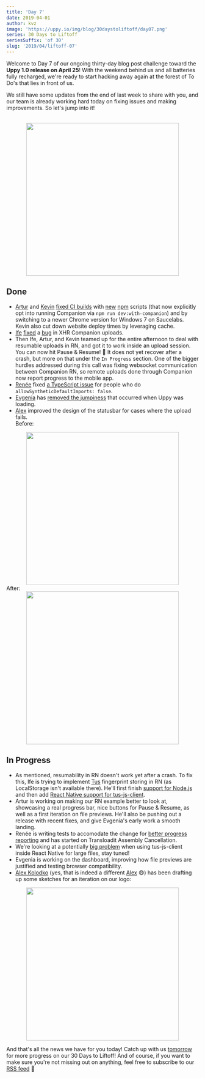 ```yaml
---
title: 'Day 7'
date: 2019-04-01
author: kvz
image: 'https://uppy.io/img/blog/30daystoliftoff/day07.png'
series: 30 Days to Liftoff
seriesSuffix: 'of 30'
slug: '2019/04/liftoff-07'
---
```


Welcome to Day 7 of our ongoing thirty-day blog post challenge toward the **Uppy
1.0 release on April 25**! With the weekend behind us and all batteries fully
recharged, we're ready to start hacking away again at the forest of To Do's that
lies in front of us.

We still have some updates from the end of last week to share with you, and our
team is already working hard today on fixing issues and making improvements. So
let's jump into it!

<!--truncate-->

<center><br /><img width="400" src="/img/blog/30daystoliftoff/day07.png" /><br /></center>

## Done

- [Artur](https://transloadit.com/about/#artur) and
  [Kevin](https://transloadit.com/about/#kvz)
  [fixed CI builds](https://github.com/transloadit/uppy/commit/130b79076c4cee54f1d6045f7ff359d1f46a9c72)
  with
  [new](https://github.com/transloadit/uppy/commit/5f4f1cf17e23c195d4a3907d7bb94599ec882ae6)
  [npm](https://github.com/transloadit/uppy/commit/f0ca917a1e238e672540fd1a605c2dee8a81b195)
  scripts (that now explicitly opt into running Companion via
  `npm run dev:with-companion`) and by switching to a newer Chrome version for
  Windows 7 on Saucelabs. Kevin also cut down website deploy times by leveraging
  cache.
- [Ife](https://transloadit.com/about/#ife)
  [fixed](https://github.com/transloadit/uppy/commit/c1abfea33d0c3e80809814c1048b156028c8fcf9)
  a [bug](https://github.com/transloadit/uppy/issues/1390) in XHR Companion
  uploads.
- Then Ife, Artur, and Kevin teamed up for the entire afternoon to deal with
  resumable uploads in RN, and got it to work inside an upload session. You can
  now hit Pause & Resume! :tada: It does not yet recover after a crash, but more
  on that under the `In Progress` section. One of the bigger hurdles addressed
  during this call was fixing websocket communication between Companion RN, so
  remote uploads done through Companion now report progress to the mobile app.
- [Renée](https://transloadit.com/about/#renee) fixed
  [a TypeScript issue](https://github.com/transloadit/uppy/pull/1396) for people
  who do `allowSyntheticDefaultImports: false`.
- [Evgenia](https://github.com/lakesare) has
  [removed the jumpiness](https://github.com/transloadit/uppy/pull/1383) that
  occurred when Uppy was loading.
- [Alex](https://transloadit.com/about/#alex) improved the design of the
statusbar for cases where the upload fails. <br /> Before:<br />
<center><img width="400" src="/img/blog/30daystoliftoff/2019-04-liftoff-07a.png" /></center>
After:<br />
<center><img width="400" src="/img/blog/30daystoliftoff/2019-04-liftoff-07b.png" /></center>

## In Progress

- As mentioned, resumability in RN doesn't work yet after a crash. To fix this,
  Ife is trying to implement [Tus](https://tus.io) fingerprint storing in RN (as
  LocalStorage isn't available there). He'll first finish
  [support for Node.js](https://github.com/tus/tus-js-client/pull/73/files) and
  then add
  [React Native support for tus-js-client](https://github.com/tus/tus-js-client#react-native-support).
- Artur is working on making our RN example better to look at, showcasing a real
  progress bar, nice buttons for Pause & Resume, as well as a first iteration on
  file previews. He'll also be pushing out a release with recent fixes, and give
  Evgenia's early work a smooth landing.
- Renée is writing tests to accomodate the change for
  [better progress reporting](https://github.com/transloadit/uppy/pull/1376) and
  has started on Transloadit Assembly Cancellation.
- We're looking at a potentially
  [big problem](https://github.com/tus/tus-js-client/issues/146) when using
  tus-js-client inside React Native for large files, stay tuned!
- Evgenia is working on the dashboard, improving how file previews are justified
  and testing browser compatibility.
- [Alex Kolodko](https://github.com/alexkolodko) (yes, that is indeed a
  different [Alex](https://github.com/nqst) :smile:) has been drafting up some
  sketches for an iteration on our logo:

<center><img width="400" src="/img/blog/30daystoliftoff/2019-04-liftoff-07c.png" /></center>

And that's all the news we have for you today! Catch up with us
[tomorrow](/blog/2019/04/liftoff-08/) for more progress on our 30 Days to
Liftoff! And of course, if you want to make sure you're not missing out on
anything, feel free to subscribe to our [RSS feed](https://uppy.io/blog/atom.xml)
:rocket:
